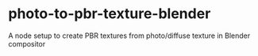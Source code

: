 # photo-to-pbr-texture-blender
A node setup to create PBR textures from photo/diffuse texture in Blender compositor
